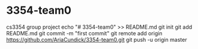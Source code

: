 # 3354-team0
cs3354 group project
echo "# 3354-team0" >> README.md
git init
git add README.md
git commit -m "first commit"
git remote add origin https://github.com/AriaCundick/3354-team0.git
git push -u origin master
